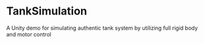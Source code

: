 # TankSimulation
A Unity demo for simulating authentic tank system by utilizing full rigid body and motor control 
